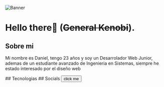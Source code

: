 ![Banner](https://user-images.githubusercontent.com/83776673/130269668-2f85a29e-b59c-4814-a5ea-bce8479eab57.png)
# Hello there👋 (~~General Kenobi~~). 
## Sobre mi
<p> Mi nombre es Daniel, tengo 23 años y soy un Desarrolador Web Junior, ademas de un estudiante avanzado de Ingenieria en Sistemas, siempre he estado interesado por el 
diseño web</p>
## Tecnologias
## Socials
<button> click me </button>






<!--
**Dunglita/Dunglita** is a ✨ _special_ ✨ repository because its `README.md` (this file) appears on your GitHub profile.




- 🔭 I’m currently working on ...
- 🌱 I’m currently learning ...
- 👯 I’m looking to collaborate on ...
- 🤔 I’m looking for help with ...
- 💬 Ask me about ...
- 📫 How to reach me: ...
- 😄 Pronouns: ...
- ⚡ Fun fact: ...
-->

